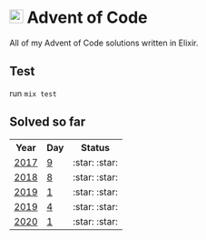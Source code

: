 # <img src="https://adventofcode.com/favicon.png" width=24 alt=":star:"> Advent of Code

All of my Advent of Code solutions written in Elixir.

## Test

run `mix test`

## Solved so far

<table>
  <tr>
    <th>Year</th>
    <th>Day</th>
    <th>Status</th>
  </tr>
  
  <tr>
   <td><a href="https://adventofcode.com/2017/day/9">2017</a></td>
   <td><a href='https://github.com/wasi0013/advent_of_code/blob/main/lib/y2017/day_09.ex'> 9</a></td>
   <td> :star: :star: </td>
   </tr>

  <tr>
   <td><a href="https://adventofcode.com/2018/day/8">2018</a></td>
   <td><a href='https://github.com/wasi0013/advent_of_code/blob/main/lib/y2018/day_08.ex'> 8</a></td>
   <td> :star: :star: </td>
   </tr>

  <tr>
   <td><a href="https://adventofcode.com/2019/day/1">2019</a></td>
   <td><a href='https://github.com/wasi0013/advent_of_code/blob/main/lib/y2019/day_01.ex'> 1</a></td>
   <td> :star: :star: </td>
   </tr>

  <tr>
   <td><a href="https://adventofcode.com/2019/day/4">2019</a></td>
   <td><a href='https://github.com/wasi0013/advent_of_code/blob/main/lib/y2019/day_04.ex'> 4</a></td>
   <td> :star: :star: </td>
   </tr>

  <tr>
   <td><a href="https://adventofcode.com/2020/day/1">2020</a></td>
   <td><a href='https://github.com/wasi0013/advent_of_code/blob/main/lib/y2020/day_01.ex'> 1</a></td>
   <td> :star: :star: </td>
   </tr>

  </tr>

</table>